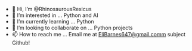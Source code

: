 - 👋 Hi, I’m @RhinosaurousRexicus
- 👀 I’m interested in ... Python and AI
- 🌱 I’m currently learning ... Python
- 💞️ I’m looking to collaborate on ... Python projects
- 📫 How to reach me ... Email me at EliBarnes647@gmail.comm subject Github!

<!---
RhinosaurousRexicus/RhinosaurousRexicus is a ✨ special ✨ repository because its `README.md` (this file) appears on your GitHub profile.
You can click the Preview link to take a look at your changes.
--->
